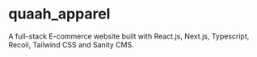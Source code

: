 # quaah_apparel
A full-stack E-commerce website built with React.js, Next.js, Typescript, Recoil, Tailwind CSS and Sanity CMS.
